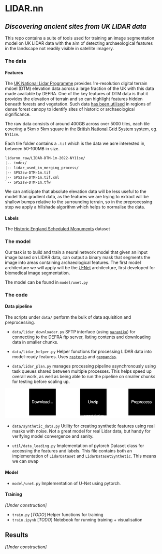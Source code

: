 # LIDAR.nn

## _Discovering ancient sites from UK LIDAR data_

This repo contains a suite of tools used for training an image segmentation model on UK LIDAR data with the aim of detecting archaeological features in the landscape not readily visible in satellite imagery.

### The data

#### Features

The [UK National Lidar Programme](https://www.data.gov.uk/dataset/f0db0249-f17b-4036-9e65-309148c97ce4/national-lidar-programme) provides 1m-resolution digital terrain mdoel (DTM) elevation data across a large fraction of the UK with this data made available by DEFRA. One of the key features of DTM data is that it provides the elevation of terrain and so can highlight features hidden beneath forests and vegetation. Such data [has been utilised](https://www.science.org/content/article/laser-mapping-reveals-oldest-amazonian-cities-built-2500-years-ago) in regions of dense forest canopy to identify sites of historic or archaeological significance.

The raw data consists of around 400GB across over 5000 tiles, each tile covering a 5km x 5km square in the [British National Grid System](https://britishnationalgrid.uk/) system, eg. `NY11se`.

Each tile folder contains a `.tif` which is the data we asre interested in, between 50-100MB in size.

```
lidarnn_raw/LIDAR-DTM-1m-2022-NY11se/
|-- index/
|-- lidar_used_in_merging_process/
|-- SP52sw-DTM-1m.tif
|-- SP52sw-DTM-1m.tif.xml
`-- SP52sw-DTM-1m.tfw
```

We can anticipate that absolute elevation data will be less useful to the model than gradient data, as the features we are trying to extract will be shallow bumps relative to the surrounding terrain, so in the preprocessing step we apply a hillshade algorithm which helps to normalise the data.

#### Labels

The [Historic England Scheduled Monuments](]https://opendata-historicengland.hub.arcgis.com/datasets/historicengland::national-heritage-list-for-england-nhle/explore?layer=6&location=52.175175%2C-2.574311%2C6.61) dataset

### The model

Our task is to build and train a neural network model that given an input image based on LIDAR data, can output a binary mask that segments the image into areas containing archaeological features. The first model architecture we will apply will be the [U-Net](https://arxiv.org/abs/1505.04597) architecture, first developed for biomedical image segmentation.

The model can be found in `model/unet.py`

### The code

#### Data pipeline

The scripts under `data/` perform the bulk of data aquisition and preprocessing.

- `data/lidar_downloader.py` SFTP interface (using [`paramiko`](https://www.paramiko.org/)) for connecting to the DEFRA ftp server, listing contents and downloading data in smaller chunks.

- `data/lidar_helper.py` Helper functions for processing LIDAR data into model-ready features. Uses [`rasterio`](https://rasterio.readthedocs.io/en/stable/) and [`geopandas`](https://geopandas.org/en/stable/).

- `data/lidar_plan.py` manages processing pipeline asynchronously using task queues shared between multiple processes. This helps speed up overall work, as well as being able to run the pipeline on smaller chunks for testing before scaling up.

![lidar_plan](img/lidar_plan.svg)

- `data/synthetic_data.py` Utility for creating synthetic features using real masks with noise. Not a great model for real Lidar data, but handy for verifying model convergence and sanity.

- `util/data_loading.py` Implementation of pytorch Dataset class for accessing the features and labels. This file contains both an implementation of `LidarDataset` and `LidarDatasetSynthetic`. This means we can swap

#### Model

- `model/unet.py` Implementation of U-Net using pytorch.

#### Training

_[Under construction]_

- `train.py` [_TODO_] Helper functions for training
- `train.ipynb` [_TODO_] Notebook for running training + visualisation

## Results

_[Under construction]_
